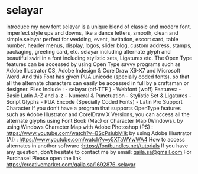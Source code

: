# selayar
introduce my new font selayar is a unique blend of classic and modern font. imperfect style ups and downs, like a dance   letters, smooth, clean and simple.selayar perfect for wedding, event, invitation, escort card, table number, header menus,   display, logos, slider blog, custom address, stamps, packaging, greeting card, etc.  selayar including alternate glyph and beautiful swirl in a font including stylistic sets, Ligatures etc. The Open Type   features can be accessed by using Open Type savvy programs such as Adobe Illustrator CS, Adobe Indesign &amp; CorelDraw X6-X7 and   Microsoft Word. And this Font has given PUA unicode (specially coded fonts). so that all the alternate characters can easily be   accessed in full by a craftsman or designer.  Files Include : - selayar.(otf-TTF ) - Webfont (woff)   Features: - Basic Latin A-Z and a-z - Numeral &amp; Punctuation - Stylistic Set &amp; Ligatures - Script  Glyphs -  PUA Encode (Specially   Coded Fonts) - Latin Pro Support Character  If you don’t have a program that supports OpenType features such as Adobe Illustrator and CorelDraw X Versions, you can access all   the alternate glyphs using Font Book (Mac) or Character Map (Windows).  by using Windows Character Map with Adobe Photoshop (PS) : https://www.youtube.com/watch?v=BScPsiubM1k by using Adobe Illustrator   (AI) : https://www.youtube.com/watch?v=y5XTaWYwWA4 How to access alternates in another software :https://fontbundles.net/tutorials  If you have any question, don’t hesitate to contact me by email:  qaila.sa@gmail.com  For Purchase! Please open the link  https://creativemarket.com/qaila.sa/1692876-selayar
